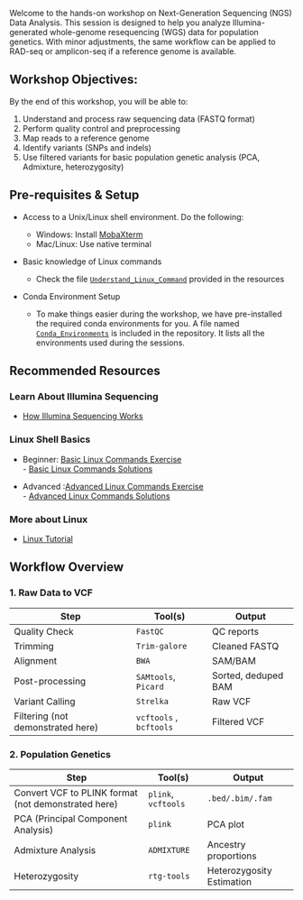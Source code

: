 Welcome to the hands-on workshop on Next-Generation Sequencing (NGS) Data Analysis. This session is designed to help you analyze Illumina-generated whole-genome resequencing (WGS) data for population genetics.
With minor adjustments, the same workflow can be applied to RAD-seq or amplicon-seq if a reference genome is available.

## Workshop Objectives: 

By the end of this workshop, you will be able to:

1. Understand and process raw sequencing data (FASTQ format)
2. Perform quality control and preprocessing
3. Map reads to a reference genome
4. Identify variants (SNPs and indels)
5. Use filtered variants for basic population genetic analysis (PCA, Admixture, heterozygosity)


## Pre-requisites & Setup

- Access to a Unix/Linux shell environment. Do the following:
  - Windows: Install [MobaXterm](https://mobaxterm.mobatek.net)  
  - Mac/Linux: Use native terminal  

- Basic knowledge of Linux commands  
  - Check the file [`Understand_Linux_Command`](https://github.com/PoODL-CES/GIAS2025_NCBS/blob/main/Understand_Linux_Command)
 provided in the resources  

- Conda Environment Setup  
  - To make things easier during the workshop, we have pre-installed the required conda environments for you. A file named [`Conda_Environments`](https://github.com/PoODL-CES/GIAS2025_NCBS/blob/main/Conda_Environments) is included in the repository. It lists all the environments used during the sessions.

## Recommended Resources

###  Learn About Illumina Sequencing

- [How Illumina Sequencing Works](https://www.youtube.com/watch?v=fCd6B5HRaZ8&t)

###  Linux Shell Basics

- Beginner: [Basic Linux Commands Exercise](https://github.com/PoODL-CES/Genomics_learning_workshop/blob/main/Linux_basics.sh) \
            - [Basic Linux Commands Solutions](https://github.com/PoODL-CES/Genomics_learning_workshop/blob/main/Linux_basics_solutions.sh)

- Advanced :[Advanced Linux Commands Exercise](https://github.com/PoODL-CES/Genomics_learning_workshop/blob/main/Linux_advanced.sh) \
            - [Advanced Linux Commands Solutions](https://github.com/PoODL-CES/Genomics_learning_workshop/blob/main/Linux_advanced_solutions.sh)


### More about Linux

- [Linux Tutorial](https://ryanstutorials.net/linuxtutorial/navigation.php)


## Workflow Overview

### 1. Raw Data to VCF

| Step | Tool(s) | Output |
|------|---------|--------|
| Quality Check | `FastQC` | QC reports |
| Trimming | `Trim-galore` | Cleaned FASTQ |
| Alignment | `BWA`| SAM/BAM |
| Post-processing | `SAMtools`, `Picard` | Sorted, deduped BAM |
| Variant Calling |  `Strelka` | Raw VCF |
| Filtering (not demonstrated here) |  `vcftools` , `bcftools`| Filtered VCF |


### 2. Population Genetics

| Step | Tool(s) | Output |
|------|---------|--------|
| Convert VCF to PLINK format (not demonstrated here) | `plink`, `vcftools` | `.bed/.bim/.fam` |
| PCA (Principal Component Analysis) | `plink` | PCA plot |
| Admixture Analysis | `ADMIXTURE` | Ancestry proportions |
| Heterozygosity | `rtg-tools` | Heterozygosity Estimation |

